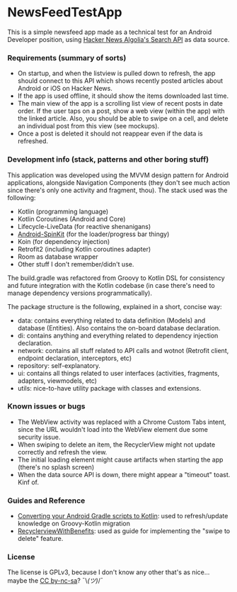 # NewsFeedTestApp

This is a simple newsfeed app made as a technical test for an Android Developer position, using [Hacker News Algolia's Search API](https://hn.algolia.com/api/v1/search_by_date?query=mobile) as data source.

### Requirements (summary of sorts)

* On startup, and when the listview is pulled down to refresh, the app should connect to this API
  which shows recently posted articles about Android or iOS on Hacker News.
* If the app is used offline, it should show the items downloaded last time.
* The main view of the app is a scrolling list view of recent posts in date order. If the user taps on a
  post, show a web view (within the app) with the linked article. Also, you should be able to swipe
  on a cell, and delete an individual post from this view (see mockups).
* Once a post is deleted it should not reappear even if the data is refreshed.

### Development info (stack, patterns and other boring stuff)

This application was developed using the MVVM design pattern for Android applications, alongside Navigation Components (they don't see much action since there's only one activity and fragment, thou). The stack used was the following:

* Kotlin (programming language)
* Kotlin Coroutines (Android and Core)
* Lifecycle-LiveData (for reactive shenanigans)
* [Android-SpinKit](https://github.com/ybq/Android-SpinKit) (for the loader/progress bar thingy)
* Koin (for dependency injection)
* Retrofit2 (including Kotlin coroutines adapter)
* Room as database wrapper
* Other stuff I don't remember/didn't use.

The build.gradle was refactored from Groovy to Kotlin DSL for consistency and future integration with the Kotlin codebase (in case there's need to manage dependency versions programmatically).

The package structure is the following, explained in a short, concise way:

* data: contains everything related to data definition (Models) and database (Entities). Also contains the on-board database declaration.
* di: contains anything and everything related to dependency injection declaration.
* network: contains all stuff related to API calls and wotnot (Retrofit client, endpoint declaration, interceptors, etc)
* repository: self-explanatory.
* ui: contains all things related to user interfaces (activities, fragments, adapters, viewmodels, etc)
* utils: nice-to-have utility package with classes and extensions.

### Known issues or bugs

* The WebView activity was replaced with a Chrome Custom Tabs intent, since the URL wouldn't load into the WebView element due some security issue.
* When swiping to delete an item, the RecyclerView might not update correctly and refresh the view.
* The initial loading element might cause artifacts when starting the app (there's no splash screen)
* When the data source API is down, there might appear a "timeout" toast. Kinf of.

### Guides and Reference
* [Converting your Android Gradle scripts to Kotlin](https://proandroiddev.com/converting-your-android-gradle-scripts-to-kotlin-1172f1069880): used to refresh/update knowledge on Groovy-Kotlin migration
* [RecyclerviewWithBenefits](https://github.com/SG-K/RecyclerviewWithBenefits): used as guide for implementing the "swipe to delete" feature.

### License

The license is GPLv3, because I don't know any other that's as nice... maybe the [CC by-nc-sa](https://creativecommons.org/licenses/by-nc-sa/4.0/)? ¯\\_(ツ)_/¯
